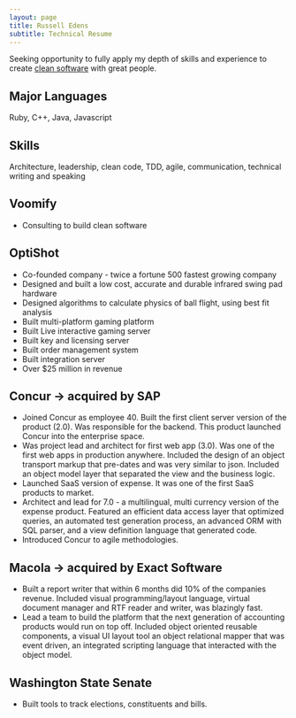 ```yaml
---
layout: page
title: Russell Edens
subtitle: Technical Resume
---
```


Seeking opportunity to fully apply my depth of skills and experience to create [clean software](http://http://www.voomify.io/2016-06-21-clean-software/) with great people.

## Major Languages

Ruby, C++, Java, Javascript

## Skills

Architecture, leadership, clean code, TDD, agile, communication, technical writing and speaking

## Voomify
* Consulting to build clean software

## OptiShot
* Co-founded company - twice a fortune 500 fastest growing company
* Designed and built a low cost, accurate and durable infrared swing pad hardware
* Designed algorithms to calculate physics of ball flight, using best fit analysis
* Built multi-platform gaming platform
* Built Live interactive gaming server
* Built key and licensing server
* Built order management system
* Built integration server
* Over $25 million in revenue

## Concur -> acquired by SAP
* Joined Concur as employee 40. Built the first client server version of the product (2.0). Was responsible for the backend. This product launched Concur into the enterprise space.
* Was project lead and architect for first web app (3.0). Was one of the first web apps in production anywhere. Included the design of an object transport markup that pre-dates and was very similar to json. Included an object model layer that separated the view and the business logic.
* Launched SaaS version of expense. It was one of the first SaaS products to market.
* Architect and lead for 7.0 - a multilingual, multi currency version of the expense product. Featured an efficient data access layer that optimized queries, an automated test generation process, an advanced ORM with SQL parser, and a view definition language that generated code.
* Introduced Concur to agile methodologies.

## Macola -> acquired by Exact Software
* Built a report writer that within 6 months did 10% of the companies revenue. Included visual programming/layout language, virtual document manager and RTF reader and writer, was blazingly fast.
* Lead a team to build the platform that the next generation of accounting products would run on top off. Included object oriented reusable components, a visual UI layout tool an object relational mapper that was event driven, an integrated scripting language that interacted with the object model.

## Washington State Senate
* Built tools to track elections, constituents and bills.
